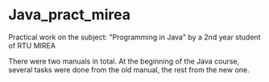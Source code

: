 # Java_pract_mirea
Practical work on the subject: "Programming in Java" by a 2nd year student of RTU MIREA

There were two manuals in total. At the beginning of the Java course, several tasks were done from the old manual, the rest from the new one.
